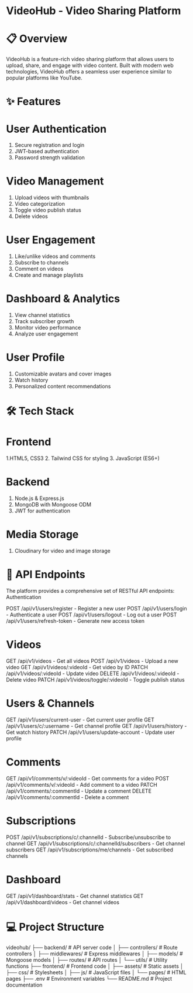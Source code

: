 # VideoHub - Video Sharing Platform

# 📋 Overview
VideoHub is a feature-rich video sharing platform that allows users to upload, share, and engage with video content. Built with modern web technologies, VideoHub offers a seamless user experience similar to popular platforms like YouTube.

# ✨ Features

# User Authentication

1. Secure registration and login
2. JWT-based authentication
3. Password strength validation


# Video Management

1. Upload videos with thumbnails
2. Video categorization
3. Toggle video publish status
4. Delete videos


# User Engagement

1. Like/unlike videos and comments
2. Subscribe to channels
3. Comment on videos
4. Create and manage playlists


# Dashboard & Analytics

1. View channel statistics
2. Track subscriber growth
3. Monitor video performance
4. Analyze user engagement

# User Profile

1. Customizable avatars and cover images
2. Watch history
3. Personalized content recommendations

# 🛠️ Tech Stack

# Frontend

1.HTML5, CSS3
2. Tailwind CSS for styling
3. JavaScript (ES6+)

# Backend

1. Node.js & Express.js
2. MongoDB with Mongoose ODM
3. JWT for authentication


# Media Storage

1. Cloudinary for video and image storage


# 📝 API Endpoints
The platform provides a comprehensive set of RESTful API endpoints:
Authentication

POST /api/v1/users/register - Register a new user
POST /api/v1/users/login - Authenticate a user
POST /api/v1/users/logout - Log out a user
POST /api/v1/users/refresh-token - Generate new access token


# Videos

GET /api/v1/videos - Get all videos
POST /api/v1/videos - Upload a new video
GET /api/v1/videos/:videoId - Get video by ID
PATCH /api/v1/videos/:videoId - Update video
DELETE /api/v1/videos/:videoId - Delete video
PATCH /api/v1/videos/toggle/:videoId - Toggle publish status

# Users & Channels

GET /api/v1/users/current-user - Get current user profile
GET /api/v1/users/c/:username - Get channel profile
GET /api/v1/users/history - Get watch history
PATCH /api/v1/users/update-account - Update user profile

# Comments

GET /api/v1/comments/v/:videoId - Get comments for a video
POST /api/v1/comments/v/:videoId - Add comment to a video
PATCH /api/v1/comments/:commentId - Update a comment
DELETE /api/v1/comments/:commentId - Delete a comment

# Subscriptions

POST /api/v1/subscriptions/c/:channelId - Subscribe/unsubscribe to channel
GET /api/v1/subscriptions/c/:channelId/subscribers - Get channel subscribers
GET /api/v1/subscriptions/me/channels - Get subscribed channels

# Dashboard

GET /api/v1/dashboard/stats - Get channel statistics
GET /api/v1/dashboard/videos - Get channel videos

# 💻 Project Structure

videohub/
├── backend/             # API server code
│   ├── controllers/     # Route controllers
│   ├── middlewares/     # Express middlewares
│   ├── models/          # Mongoose models
│   ├── routes/          # API routes
│   └── utils/           # Utility functions
├── frontend/            # Frontend code
│   ├── assets/          # Static assets
│   ├── css/             # Stylesheets
│   ├── js/              # JavaScript files
│   └── pages/           # HTML pages
├── .env                 # Environment variables
└── README.md            # Project documentation
